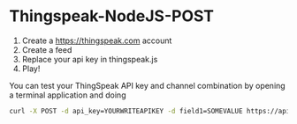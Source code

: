 # Thingspeak-NodeJS-POST
1. Create a https://thingspeak.com account
2. Create a feed
3. Replace your api key in thingspeak.js
4. Play!

You can test your ThingSpeak API key and channel combination by opening a terminal application and doing 

```bash
curl -X POST -d api_key=YOURWRITEAPIKEY -d field1=SOMEVALUE https://api.thingspeak.com/update
```
